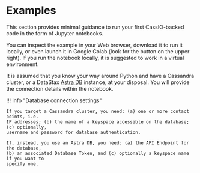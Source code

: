 # Examples

This section provides minimal guidance to run your first CassIO-backed code in the
form of Jupyter notebooks.

You can inspect the example in your Web browser, download it to run it locally,
or even launch it in Google Colab (look for the button on the upper right).
If you run the notebook locally, it is suggested to work in a virtual environment.

It is assumed that you know your way around Python and have a Cassandra cluster,
or a DataStax [Astra DB](https://www.datastax.com/products/datastax-astra)
instance, at your disposal. You will provide the connection details
within the notebook.

!!! info "Database connection settings"

    If you target a Cassandra cluster, you need: (a) one or more contact points, i.e.
    IP addresses; (b) the name of a keyspace accessible on the database; (c) optionally,
    username and password for database authentication.

    If, instead, you use an Astra DB, you need: (a) the API Endpoint for the database,
    (b) an associated Database Token, and (c) optionally a keyspace name if you want to
    specify one.
